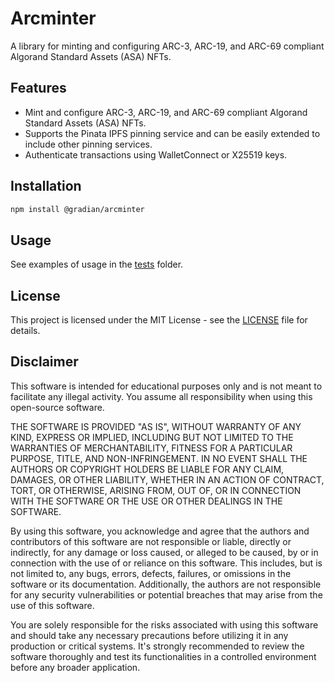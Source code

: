 # Arcminter

A library for minting and configuring ARC-3, ARC-19, and ARC-69 compliant Algorand Standard Assets (ASA) NFTs.

## Features

- Mint and configure ARC-3, ARC-19, and ARC-69 compliant Algorand Standard Assets (ASA) NFTs.
- Supports the Pinata IPFS pinning service and can be easily extended to include other pinning services.
- Authenticate transactions using WalletConnect or X25519 keys.

## Installation

```bash
npm install @gradian/arcminter
```

## Usage

See examples of usage in the [tests](./tests) folder.

## License

This project is licensed under the MIT License - see the [LICENSE](./LICENSE) file for details.

## Disclaimer

This software is intended for educational purposes only and is not meant to facilitate any illegal activity. You assume all responsibility when using this open-source software.

THE SOFTWARE IS PROVIDED "AS IS", WITHOUT WARRANTY OF ANY KIND, EXPRESS OR IMPLIED, INCLUDING BUT NOT LIMITED TO THE WARRANTIES OF MERCHANTABILITY, FITNESS FOR A PARTICULAR PURPOSE, TITLE, AND NON-INFRINGEMENT. IN NO EVENT SHALL THE AUTHORS OR COPYRIGHT HOLDERS BE LIABLE FOR ANY CLAIM, DAMAGES, OR OTHER LIABILITY, WHETHER IN AN ACTION OF CONTRACT, TORT, OR OTHERWISE, ARISING FROM, OUT OF, OR IN CONNECTION WITH THE SOFTWARE OR THE USE OR OTHER DEALINGS IN THE SOFTWARE.

By using this software, you acknowledge and agree that the authors and contributors of this software are not responsible or liable, directly or indirectly, for any damage or loss caused, or alleged to be caused, by or in connection with the use of or reliance on this software. This includes, but is not limited to, any bugs, errors, defects, failures, or omissions in the software or its documentation. Additionally, the authors are not responsible for any security vulnerabilities or potential breaches that may arise from the use of this software.

You are solely responsible for the risks associated with using this software and should take any necessary precautions before utilizing it in any production or critical systems. It's strongly recommended to review the software thoroughly and test its functionalities in a controlled environment before any broader application.
